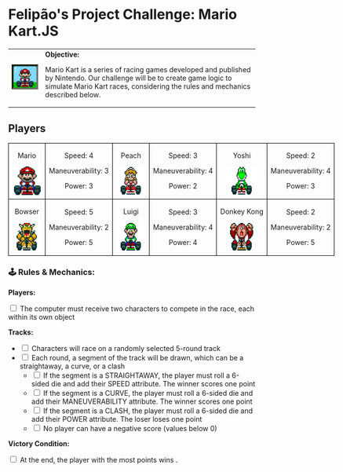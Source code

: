 
<h1>Felipão's Project Challenge: Mario Kart.JS</h1>

<table>
    <tr>
        <td>
            <img src="./docs/header.gif" alt="Mario Kart" width="200">
        </td>
        <td>
            <b>Objective:</b>
            <p>Mario Kart is a series of racing games developed and published by Nintendo. Our challenge will be to create game logic to simulate Mario Kart races, considering the rules and mechanics described below.</p>
        </td>
    </tr>
</table>

<h2>Players</h2>
<table style="border-collapse: collapse; width: 800px; margin: 0 auto;">
    <tr>
        <td style="border: 1px solid black; text-align: center;">
            <p>Mario</p>
            <img src="./docs/mario.gif" alt="Mario Kart" width="60" height="60">
        </td>
        <td style="border: 1px solid black; text-align: center;">
            <p>Speed: 4</p>
            <p>Maneuverability: 3</p>
            <p>Power: 3</p>
        </td>
        <td style="border: 1px solid black; text-align: center;">
            <p>Peach</p>
            <img src="./docs/peach.gif" alt="Mario Kart" width="60" height="60">
        </td>
        <td style="border: 1px solid black; text-align: center;">
            <p>Speed: 3</p>
            <p>Maneuverability: 4</p>
            <p>Power: 2</p>
        </td>
        <td style="border: 1px solid black; text-align: center;">
            <p>Yoshi</p>
            <img src="./docs/yoshi.gif" alt="Mario Kart" width="60" height="60">
        </td>
        <td style="border: 1px solid black; text-align: center;">
            <p>Speed: 2</p>
            <p>Maneuverability: 4</p>
            <p>Power: 3</p>
        </td>
    </tr>
    <tr>
        <td style="border: 1px solid black; text-align: center;">
            <p>Bowser</p>
            <img src="./docs/bowser.gif" alt="Mario Kart" width="60" height="60">
        </td>
        <td style="border: 1px solid black; text-align: center;">
            <p>Speed: 5</p>
            <p>Maneuverability: 2</p>
            <p>Power: 5</p>
        </td>
        <td style="border: 1px solid black; text-align: center;">
            <p>Luigi</p>
            <img src="./docs/luigi.gif" alt="Mario Kart" width="60" height="60">
        </td>
        <td style="border: 1px solid black; text-align: center;">
            <p>Speed: 3</p>
            <p>Maneuverability: 4</p>
            <p>Power: 4</p>
        </td>
        <td style="border: 1px solid black; text-align: center;">
            <p>Donkey Kong</p>
            <img src="./docs/dk.gif" alt="Mario Kart" width="60" height="60">
        </td>
        <td style="border: 1px solid black; text-align: center;">
            <p>Speed: 2</p>
            <p>Maneuverability: 2</p>
            <p>Power: 5</p>
        </td>
    </tr>
</table>

<h3>🕹️ Rules & Mechanics:</h3>

<b>Players:</b>

<input type="checkbox" id="jogadores-item" />
<label for="jogadores-item">The computer must receive two characters to compete in the race, each within its own object</label>

<b>Tracks:</b>

<ul>
  <li><input type="checkbox" id="pistas-1-item" /> <label for="pistas-1-item">Characters will race on a randomly selected 5-round track</label></li>
  <li><input type="checkbox" id="pistas-2-item" /> <label for="pistas-2-item">Each round, a segment of the track will be drawn, which can be a straightaway, a curve, or a clash</label>
    <ul>
      <li><input type="checkbox" id="pistas-2-1-item" /> <label for="pistas-2-1-item">If the segment is a STRAIGHTAWAY, the player must roll a 6-sided die and add their SPEED attribute. The winner scores one point</label></li>
      <li><input type="checkbox" id="pistas-2-2-item" /> <label for="pistas-2-2-item">If the segment is a CURVE, the player must roll a 6-sided die and add their MANEUVERABILITY attribute. The winner scores one point</label></li>
      <li><input type="checkbox" id="pistas-2-3-item" /> <label for="pistas-2-3-item">If the segment is a CLASH, the player must roll a 6-sided die and add their POWER attribute. The loser loses one point</label></li>
      <li><input type="checkbox" id="pistas-2-3-item" /> <label for="pistas-2-3-item">No player can have a negative score (values below 0)</label></li>
    </ul>
  </li>
</ul>

<b>Victory Condition:</b>

<input type="checkbox" id="vitoria-item" />
<label for="vitoria-item">At the end, the player with the most points wins</label>
.
